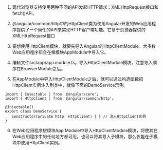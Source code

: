 
1. 现代浏览器支持使用两种不同的API发起HTTP请求：XMLHttpRequest接口和fetch()API。

2. @angular/common/http中的HttpClient类为使用Angular开发的Web应用程序提供了一个简化的API来实现HTTP客户端功能。它基于浏览器提供的XMLHttpRequest接口

3. 要想使用HttpClient模块，就要先导入Angular的HttpClientModule。大多数Web应用程序都会在根模块AppModule中导入它。

4. 编辑文件src/app/app.module.ts，导入HttpClientModule模块，注意导入顺序在BrowserModule之后。

5. 在AppModule中导入HttpClientModule之后，就可以通过构造函数把HttpClient实例注入到类中，就像下面的DemoService示例。

```
import { Injectable } from '@angular/core';
import { HttpClient } from '@angular/common/http';

@Injectable()
export class DemoService {
   constructor(private http: HttpClient) { } // 注入HttpClient实例
}
```
6. 在Web应用程序根模块App Module中导入HttpClientModule模块，将使其在Web应用程序中的任何地方都可用。也可以将其导入子模块，那么仅能在子模块中使用HttpClient实例。



